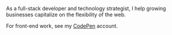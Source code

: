 As a full-stack developer and technology strategist, I help growing businesses capitalize on the flexibility of the web.

For front-end work, see my [CodePen](https://codepen.io/AdamBlum) account.
